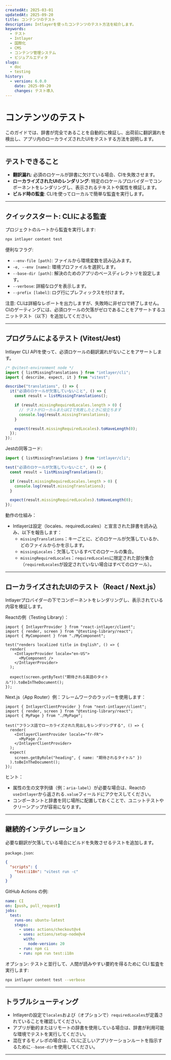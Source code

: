 ```yaml
---
createdAt: 2025-03-01
updatedAt: 2025-09-20
title: コンテンツのテスト
description: Intlayerを使ったコンテンツのテスト方法を紹介します。
keywords:
  - テスト
  - Intlayer
  - 国際化
  - CMS
  - コンテンツ管理システム
  - ビジュアルエディタ
slugs:
  - doc
  - testing
history:
  - version: 6.0.0
    date: 2025-09-20
    changes: テスト導入
---
```


# コンテンツのテスト

このガイドでは、辞書が完全であることを自動的に検証し、出荷前に翻訳漏れを検出し、アプリ内のローカライズされたUIをテストする方法を説明します。

---

## テストできること

- **翻訳漏れ**: 必須のロケールが辞書に欠けている場合、CIを失敗させます。
- **ローカライズされたUIのレンダリング**: 特定のロケールプロバイダーでコンポーネントをレンダリングし、表示されるテキストや属性を検証します。
- **ビルド時の監査**: CLIを使ってローカルで簡単な監査を実行します。

---

## クイックスタート: CLIによる監査

プロジェクトのルートから監査を実行します:

```bash
npx intlayer content test
```

便利なフラグ:

- `--env-file [path]`: ファイルから環境変数を読み込みます。
- `-e, --env [name]`: 環境プロファイルを選択します。
- `--base-dir [path]`: 解決のためのアプリのベースディレクトリを設定します。
- `--verbose`: 詳細なログを表示します。
- `--prefix [label]`: ログ行にプレフィックスを付けます。

注意: CLIは詳細なレポートを出力しますが、失敗時に非ゼロで終了しません。CIのゲーティングには、必須ロケールの欠落がゼロであることをアサートするユニットテスト（以下）を追加してください。

---

## プログラムによるテスト (Vitest/Jest)

Intlayer CLI APIを使って、必須ロケールの翻訳漏れがないことをアサートします。

```ts fileName=i18n.test.ts
/* @vitest-environment node */
import { listMissingTranslations } from "intlayer/cli";
import { describe, expect, it } from "vitest";

describe("translations", () => {
  it("必須のロケールが欠落していないこと", () => {
    const result = listMissingTranslations();

    if (result.missingRequiredLocales.length > 0) {
      // テストがローカルまたはCIで失敗したときに役立ちます
      console.log(result.missingTranslations);
    }

    expect(result.missingRequiredLocales).toHaveLength(0);
  });
});
```

Jestの同等コード:

```ts fileName=i18n.test.ts
import { listMissingTranslations } from "intlayer/cli";

test("必須のロケールが欠落していないこと", () => {
  const result = listMissingTranslations();

  if (result.missingRequiredLocales.length > 0) {
    console.log(result.missingTranslations);
  }

  expect(result.missingRequiredLocales).toHaveLength(0);
});
```

動作の仕組み：

- Intlayerは設定（locales、requiredLocales）と宣言された辞書を読み込み、以下を報告します：
  - `missingTranslations`：キーごとに、どのロケールが欠落しているか、どのファイルからかを示します。
  - `missingLocales`：欠落しているすべてのロケールの集合。
  - `missingRequiredLocales`：`requiredLocales`に限定された部分集合（`requiredLocales`が設定されていない場合はすべてのロケール）。

---

## ローカライズされたUIのテスト（React / Next.js）

Intlayerプロバイダーの下でコンポーネントをレンダリングし、表示されている内容を検証します。

Reactの例（Testing Library）：

```tsx
import { IntlayerProvider } from "react-intlayer/client";
import { render, screen } from "@testing-library/react";
import { MyComponent } from "./MyComponent";

test("renders localized title in English", () => {
  render(
    <IntlayerProvider locale="en-US">
      <MyComponent />
    </IntlayerProvider>
  );

  expect(screen.getByText("期待される英語のタイトル")).toBeInTheDocument();
});
```

Next.js（App Router）例：フレームワークのラッパーを使用します：

```tsx
import { IntlayerClientProvider } from "next-intlayer/client";
import { render, screen } from "@testing-library/react";
import { MyPage } from "./MyPage";

test("フランス語でローカライズされた見出しをレンダリングする", () => {
  render(
    <IntlayerClientProvider locale="fr-FR">
      <MyPage />
    </IntlayerClientProvider>
  );
  expect(
    screen.getByRole("heading", { name: "期待されるタイトル" })
  ).toBeInTheDocument();
});
```

ヒント：

- 属性の生の文字列値（例：`aria-label`）が必要な場合は、Reactの`useIntlayer`から返される`.value`フィールドにアクセスしてください。
- コンポーネントと辞書を同じ場所に配置しておくことで、ユニットテストやクリーンアップが容易になります。

---

## 継続的インテグレーション

必要な翻訳が欠落している場合にビルドを失敗させるテストを追加します。

`package.json`:

```json
{
  "scripts": {
    "test:i18n": "vitest run -c"
  }
}
```

GitHub Actions の例:

```yaml
name: CI
on: [push, pull_request]
jobs:
  test:
    runs-on: ubuntu-latest
    steps:
      - uses: actions/checkout@v4
      - uses: actions/setup-node@v4
        with:
          node-version: 20
      - run: npm ci
      - run: npm run test:i18n
```

オプション: テストと並行して、人間が読みやすい要約を得るために CLI 監査を実行します:

```bash
npx intlayer content test --verbose
```

---

## トラブルシューティング

- Intlayerの設定で`locales`および（オプションで）`requiredLocales`が定義されていることを確認してください。
- アプリが動的またはリモートの辞書を使用している場合は、辞書が利用可能な環境でテストを実行してください。
- 混在するモノレポの場合は、CLIに正しいアプリケーションルートを指示するために`--base-dir`を使用してください。

---
